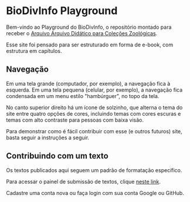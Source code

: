 # BioDivInfo Playground

Bem-vindo ao Playground do BioDivInfo, o repositório montado para receber o [Arquivo Arquivo Didático para Coleções Zoológicas](http://biodivinfo.github.io/).

Esse site foi pensado para ser estruturado em forma de e-book, com estrutura em capítulos.

## Navegação

Em uma tela grande (computador, por exemplo), a navegação fica à esquerda. Em uma tela pequena (celular, por exemplo), a navegação fica condensada em um menu estilo "hambúrguer", no topo da tela.

No canto superior direito há um ícone de solzinho, que alterna o tema do site entre quatro opções de cores, incluindo temas com cores escuras e temas com alto contraste para pessoas com baixa visão.

Para demonstrar como é fácil contribuir com esse (e outros futuros) site, basta seguir a instruções a seguir.

## Contribuindo com um texto

Os textos publicados aqui seguem um padrão de formatação específico.

Para acessar o painel de submissão de textos, clique [neste link]().

Cadastre uma conta nova ou faça login com sua conta Google ou GitHub.